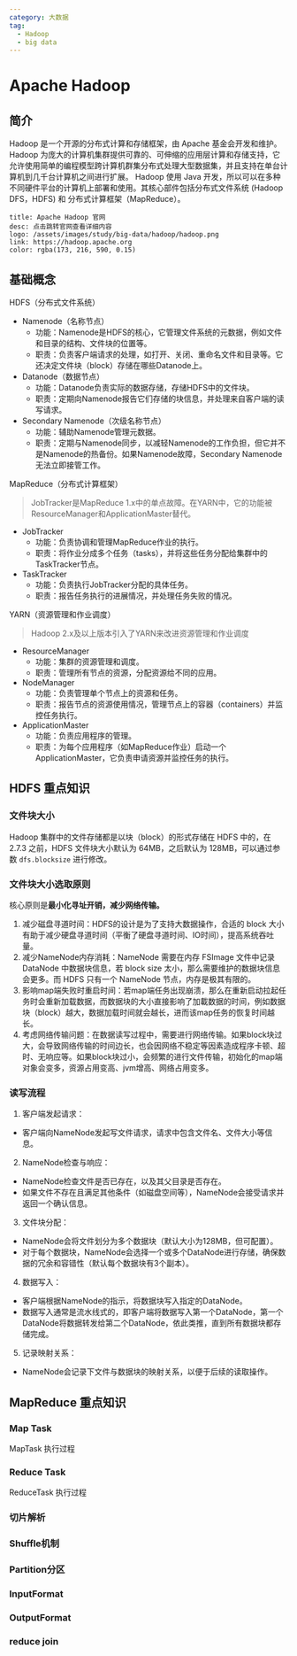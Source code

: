 ```yaml
---
category: 大数据
tag: 
  - Hadoop
  - big data
---
```


# Apache Hadoop
## 简介
Hadoop 是一个开源的分布式计算和存储框架，由 Apache 基金会开发和维护。
Hadoop 为庞大的计算机集群提供可靠的、可伸缩的应用层计算和存储支持，它允许使用简单的编程模型跨计算机群集分布式处理大型数据集，并且支持在单台计算机到几千台计算机之间进行扩展。
Hadoop 使用 Java 开发，所以可以在多种不同硬件平台的计算机上部署和使用。其核心部件包括分布式文件系统 (Hadoop DFS，HDFS) 和 分布式计算框架（MapReduce）。

```card
title: Apache Hadoop 官网
desc: 点击跳转官网查看详细内容
logo: /assets/images/study/big-data/hadoop/hadoop.png
link: https://hadoop.apache.org
color: rgba(173, 216, 590, 0.15)
```

## 基础概念
HDFS（分布式文件系统）
- Namenode（名称节点）
  - 功能：Namenode是HDFS的核心，它管理文件系统的元数据，例如文件和目录的结构、文件块的位置等。
  - 职责：负责客户端请求的处理，如打开、关闭、重命名文件和目录等。它还决定文件块（block）存储在哪些Datanode上。
- Datanode（数据节点）
  - 功能：Datanode负责实际的数据存储，存储HDFS中的文件块。 
  - 职责：定期向Namenode报告它们存储的块信息，并处理来自客户端的读写请求。
- Secondary Namenode（次级名称节点）
  - 功能：辅助Namenode管理元数据。
  - 职责：定期与Namenode同步，以减轻Namenode的工作负担，但它并不是Namenode的热备份。如果Namenode故障，Secondary Namenode无法立即接管工作。

MapReduce（分布式计算框架）
> JobTracker是MapReduce 1.x中的单点故障。在YARN中，它的功能被ResourceManager和ApplicationMaster替代。

- JobTracker
  - 功能：负责协调和管理MapReduce作业的执行。
  - 职责：将作业分成多个任务（tasks），并将这些任务分配给集群中的TaskTracker节点。
- TaskTracker
  - 功能：负责执行JobTracker分配的具体任务。
  - 职责：报告任务执行的进展情况，并处理任务失败的情况。

YARN（资源管理和作业调度）
> Hadoop 2.x及以上版本引入了YARN来改进资源管理和作业调度

- ResourceManager
  - 功能：集群的资源管理和调度。
  - 职责：管理所有节点的资源，分配资源给不同的应用。
- NodeManager
  - 功能：负责管理单个节点上的资源和任务。
  - 职责：报告节点的资源使用情况，管理节点上的容器（containers）并监控任务执行。
- ApplicationMaster
  - 功能：负责应用程序的管理。
  - 职责：为每个应用程序（如MapReduce作业）启动一个ApplicationMaster，它负责申请资源并监控任务的执行。

## HDFS 重点知识
### 文件块大小
Hadoop 集群中的文件存储都是以块（block）的形式存储在 HDFS 中的，在 2.7.3 之前，HDFS 文件块大小默认为 64MB，之后默认为 128MB，可以通过参数 `dfs.blocksize` 进行修改。

### 文件块大小选取原则
核心原则是**最小化寻址开销，减少网络传输。**
1. 减少磁盘寻道时间：HDFS的设计是为了支持大数据操作，合适的 block 大小有助于减少硬盘寻道时间（平衡了硬盘寻道时间、IO时间），提高系统吞吐量。
2. 减少NameNode内存消耗：NameNode 需要在内存 FSImage 文件中记录 DataNode 中数据块信息，若 block size 太小，那么需要维护的数据块信息会更多。而 HDFS 只有一个 NameNode 节点，内存是极其有限的。
3. 影响map端失败时重启时间：若map端任务出现崩溃，那么在重新启动拉起任务时会重新加载数据，而数据块的大小直接影响了加載数据的时间，例如数据块（block）越大，数据加载时间就会越长，进而该map任务的恢复时间越长。
4. 考虑网络传输问题：在数据读写过程中，需要进行网络传输。如果block块过大，会导致网络传输的时间边长，也会因网络不稳定等因素造成程序卡顿、超时、无响应等。如果block块过小，会频繁的进行文件传输，初始化的map端对象会变多，资源占用变高、jvm增高、网络占用变多。

### 读写流程
1. 客户端发起请求：
- 客户端向NameNode发起写文件请求，请求中包含文件名、文件大小等信息。
2. NameNode检查与响应：
- NameNode检查文件是否已存在，以及其父目录是否存在。
- 如果文件不存在且满足其他条件（如磁盘空间等），NameNode会接受请求并返回一个确认信息。
3. 文件块分配：
- NameNode会将文件划分为多个数据块（默认大小为128MB，但可配置）。
- 对于每个数据块，NameNode会选择一个或多个DataNode进行存储，确保数据的冗余和容错性（默认每个数据块有3个副本）。
4. 数据写入：
- 客户端根据NameNode的指示，将数据块写入指定的DataNode。
- 数据写入通常是流水线式的，即客户端将数据写入第一个DataNode，第一个DataNode将数据转发给第二个DataNode，依此类推，直到所有数据块都存储完成。
5. 记录映射关系：
- NameNode会记录下文件与数据块的映射关系，以便于后续的读取操作。

## MapReduce 重点知识
### Map Task
MapTask 执行过程
### Reduce Task
ReduceTask 执行过程
### 切片解析

### Shuffle机制

### Partition分区

### InputFormat

### OutputFormat

### reduce join

